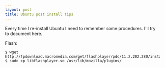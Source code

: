 ```yaml
---
layout: post
title: Ubuntu post install tips
---
```


Every time I re-install Ubuntu I need to remember some procedures. I'll try to document here.

Flash:

    $ wget http://fpdownload.macromedia.com/get/flashplayer/pdc/11.2.202.280/install_flash_player_11_linux.x86_64.tar.gz
    $ sudo cp libflashplayer.so /usr/lib/mozilla/plugins/

